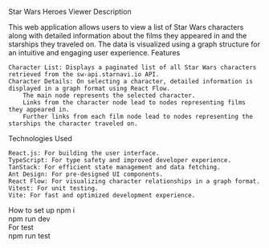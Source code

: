 Star Wars Heroes Viewer
Description

This web application allows users to view a list of Star Wars characters along with detailed information about the films they appeared in and the starships they traveled on. The data is visualized using a graph structure for an intuitive and engaging user experience.
Features

    Character List: Displays a paginated list of all Star Wars characters retrieved from the sw-api.starnavi.io API.
    Character Details: On selecting a character, detailed information is displayed in a graph format using React Flow.
        The main node represents the selected character.
        Links from the character node lead to nodes representing films they appeared in.
        Further links from each film node lead to nodes representing the starships the character traveled on.

Technologies Used

    React.js: For building the user interface.
    TypeScript: For type safety and improved developer experience.
    TanStack: For efficient state management and data fetching.
    Ant Design: For pre-designed UI components.
    React Flow: For visualizing character relationships in a graph format.
    Vitest: For unit testing.
    Vite: For fast and optimized development experience.

How to set up
     npm i   
     npm run dev   
For test   
     npm run test
